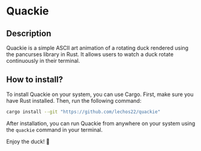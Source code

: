 # Quackie

## Description

Quackie is a simple ASCII art animation of a rotating duck rendered using the pancurses library in Rust. It allows users to watch a duck rotate continuously in their terminal.

## How to install?

To install Quackie on your system, you can use Cargo. First, make sure you have Rust installed. Then, run the following command:

```bash
cargo install --git "https://github.com/lechos22/quackie"
```

After installation, you can run Quackie from anywhere on your system using the `quackie` command in your terminal.

Enjoy the duck! 🦆
